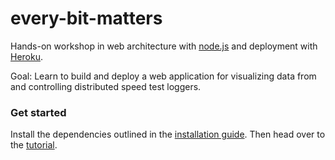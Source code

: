 every-bit-matters
=================

Hands-on workshop in web architecture with [node.js](http://www.nodejs.org) and deployment with [Heroku](http://heroku.com).

Goal: Learn to build and deploy a web application for visualizing data from and controlling distributed speed test loggers.

### Get started

Install the dependencies outlined in the [installation guide](https://github.com/krsjan/every-bit-matters/wiki/Instalation-Guide). Then head over to the [tutorial](https://github.com/krsjan/every-bit-matters/wiki/0:-Hello-Client-and-Server).
